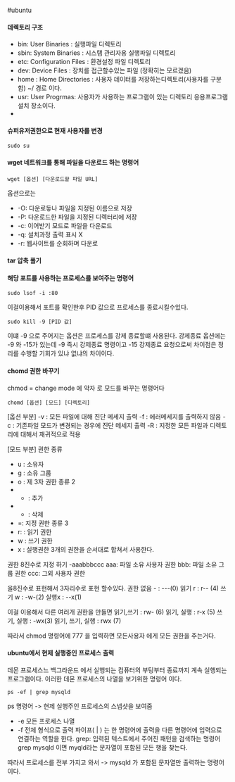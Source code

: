 #ubuntu 

#### 데렉토리 구조
- bin: User Binaries : 실행파일 디렉토리
- sbin: System Binaries : 시스탬 관리자용 실행파일 디렉토리
- etc: Configuration Files : 환경설정 파일 디렉토리
- dev: Device Files : 장치를 접근할수있는 파일 (정확히는 모르겠음)
- home : Home Directories : 사용자 데이터를 저장하는디렉토리(사용자를 구분함) ~/ 경로 이다.
- usr: User Progrmas: 사용자가 사용하는 프로그램이 있는 디렉토리 응용프로그램 설치 장소이다.
- 

#### 슈퍼유저권한으로 현재 사용자를 변경
```ubuntu
sudo su
```

#### wget 네트워크를 통해 파일을 다운로드 하는 명령어
```ubuntu
wget [옵션] [다운로드할 파일 URL]
```
옵션으로는 
- -O: 다운로듷나 파일을 지정된 이름으로 저장
- -P: 다운로드한 파일을 지정된 디렉터리에 저장
- -c: 이어받기 모드로 파일을 다운로드
- -q: 설치과정 출력 표시 X
- -r: 웹사이트를 순회하며 다운로

#### tar 압축 풀기


#### 해당 포트를 사용하는 프로세스를 보여주는 명령어
```ubuntu
sudo lsof -i :80
```
이걸이용해서 포트를 확인한후 PID 값으로 프로세스를 종료시킬수있다.
```ubuntu
sudo kill -9 [PID 값]
```
이떄 -9 으로 주어지는 옵션은 프로세스를 강제 종료할떄 사용된다.
강제종료 옵션에는 -9 와 -15가 있는데
-9 즉시 강제종료 명령이고
-15 강제종료 요청으로써 
차이점은 정리를 수행할 기회가 있냐 없냐의 차이이다.

#### chomd 권한 바꾸기
chmod = change mode 에 약자 로 모드를 바꾸는 명령어다
```ubuntu
chomd [옵션] [모드] [디렉토리]
```

\[옵션 부분\]
-v : 모든 파일에 대해 진단 메세지 출력
-f : 에러메세지를 출력하지 않음
-c : 기존파일 모드가 변경되는 경우에 진단 메세지 출력
-R : 지정한 모든 파일과 디렉토리에 대해서 재귀적으로 적용

\[모드 부분\]
권한 종류
- u : 소유자
- g : 소유 그룹
- o : 제 3자
권한 종류 2
- + : 추가 
- - : 삭제
- =: 지정
권한 종류 3
- r: : 읽기 권한
- w : 쓰기 권한
- x : 실행권한
3개의 권한을 순서대로 합쳐서 사용한다.

권한 8진수로 지정 하기
-aaabbbccc
aaa: 파일 소유 사용자 권한
bbb: 파일 소유 그룹 권한
ccc: 그외 사용자 권한

을8진수로 표현해서 3자리수로 표현 할수있다.
권한 없음 - : ---(0)
읽기 r : r-- (4)
쓰기 w : -w-(2)
실행x : --x(1)

이걸 이용해서 다른 여러개 권한을 만들면
읽기,쓰기 : rw- (6)
읽기, 실행 : r-x (5)
쓰기, 실행 : -wx(3)
읽기, 쓰기, 실행 :  rwx (7)

따라서  chmod 명령어에 777 을 입력하면
모든사용자 에게 모든 권한을 주는거다.

#### ubuntu에서 현제 실행중인 프로세스 출력
데몬 프로세스느 백그라운드 에서 실행되는 컴퓨터의 부팅부터 종료까지 계속 실행되는 프로그램이다. 이러한 데몬 프로세스의 나열을 보기위한 명령어 이다.
```ubuntu
ps -ef | grep mysqld
```
ps 명령어 -> 현제 실행주인 프로세스의 스넵샷을 보여줌
- -e 모든 프로세스 나열
- -f 전체 형식으로 출력
파이프( | ) 는 한 명령어에 출력을 다른 명령어에 입력으로 연결하는 역할을 한다.
grep: 입력된 텍스트에서 주어진 패턴을 검색하는 명령어
grep mysqld 이면 myqld라는 문자열이 포함된 모든 행을 찾는다.

따라서 프로세스를 전부 가지고 와서 -> mysqld 가 포함된 문자열만 출력하는 명령어 이다.